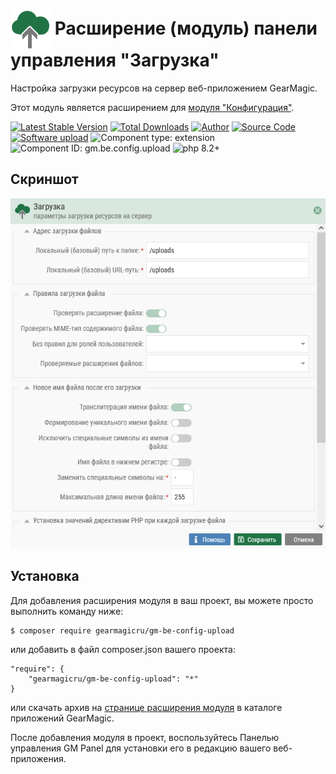# <img src="https://raw.githubusercontent.com/gearmagicru/gm-be-config-upload/refs/heads/master/assets/images/icon.svg" width="64px" height="64px" align="absmiddle"> Расширение (модуль) панели управления "Загрузка"

Настройка загрузки ресурсов на сервер веб-приложением GearMagic.

Этот модуль является расширением для [модуля "Конфигурация"](https://github.com/gearmagicru/gm-be-config).

[![Latest Stable Version](https://img.shields.io/packagist/v/gearmagicru/gm-be-config-upload.svg)](https://packagist.org/packages/gearmagicru/gm-be-config-upload)
[![Total Downloads](https://img.shields.io/packagist/dt/gearmagicru/gm-be-config-upload.svg)](https://packagist.org/packages/gearmagicru/gm-be-config-upload)
[![Author](https://img.shields.io/badge/author-anton.tivonenko@gmail.com-blue.svg)](mailto:anton.tivonenko@gmail.com)
[![Source Code](https://img.shields.io/badge/source-gearmagicru/gm--be--config--upload-blue.svg)](https://github.com/gearmagicru/gm-be-config-upload)
[![Software upload](https://img.shields.io/badge/upload-MIT-brightgreen.svg)](https://github.com/gearmagicru/gm-be-config-upload/blob/master/upload)
![Component type: extension](https://img.shields.io/badge/component%20type-extension-green.svg)
![Component ID: gm.be.config.upload](https://img.shields.io/badge/component%20id-gm.be.config.upload-green.svg)
![php 8.2+](https://img.shields.io/badge/php-min%208.2-red.svg)

## Скриншот
<img src="https://github.com/gearmagicru/gm-be-config-upload/blob/master/assets/help/form.png?raw=true">

## Установка

Для добавления расширения модуля в ваш проект, вы можете просто выполнить команду ниже:

```
$ composer require gearmagicru/gm-be-config-upload
```

или добавить в файл composer.json вашего проекта:
```
"require": {
    "gearmagicru/gm-be-config-upload": "*"
}
```
или скачать архив на [странице расширения модуля](https://apps.gearmagic.ru/component/gm-be-config-upload) в каталоге приложений GearMagic.

После добавления модуля в проект, воспользуйтесь Панелью управления GM Panel для установки его в редакцию вашего веб-приложения.
